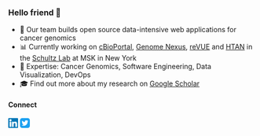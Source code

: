 ### Hello friend 🫶

<!--
**inodb/inodb** is a ✨ _special_ ✨ repository because its `README.md` (this file) appears on your GitHub profile.

Here are some ideas to get you started:

- 🔭 I’m currently working on ...
- 🌱 I’m currently learning ...
- 👯 I’m looking to collaborate on ...
- 🤔 I’m looking for help with ...
- 💬 Ask me about ...
- 📫 How to reach me: ...
- 😄 Pronouns: ...
- ⚡ Fun fact: ...
-->

- 🧬 Our team builds open source data-intensive web applications for cancer genomics
- 📊 Currently working on [cBioPortal](https://cbioportal.org), [Genome Nexus](https://genomenexus.org), [reVUE](https://cancerrevue.org/) and [HTAN](https://humantumoratlas.org/) in the [Schultz Lab](https://www.mskcc.org/research-areas/labs/nikolaus-schultz) at MSK in New York
- 🕺 Expertise: Cancer Genomics, Software Engineering, Data Visualization, DevOps
- 🎓 Find out more about my research on [Google Scholar](https://scholar.google.com/citations?user=Pze5p28AAAAJ&hl=en)

#### Connect
<a href="https://www.linkedin.com/in/inodb/"><img src="https://raw.githubusercontent.com/inodb/inodb/main/linkedin.svg" alt="LinkedIn" width="20px"/></a>
<a href="https://twitter.com/inodb"><img src="https://raw.githubusercontent.com/inodb/inodb/main/twitter-app-icon.svg" alt="Twitter" width="20px"/></a>

